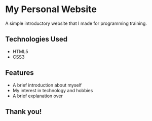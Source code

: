 # My Personal Website

A simple introductory website that I made for programming training.

## Technologies Used
- HTML5
- CSS3

## Features
- A brief introduction about myself
- My interest in technology and hobbies
- A brief explanation over

## Thank you!
